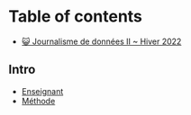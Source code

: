 # Table of contents

* [😺 Journalisme de données II \~ Hiver 2022](README.md)

## Intro

* [Enseignant](intro/enseignant.md)
* [Méthode](intro/methode.md)

